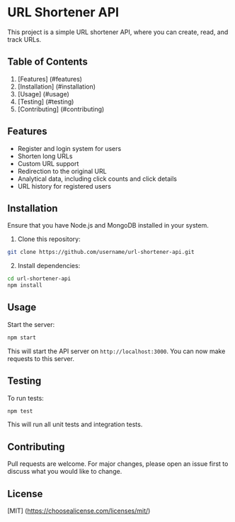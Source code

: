 # URL Shortener API

This project is a simple URL shortener API, where you can create, read, and track URLs.

## Table of Contents

1.  [Features] (#features)
2.  [Installation] (#installation)
3.  [Usage] (#usage)
4.  [Testing] (#testing)
5.  [Contributing] (#contributing)

## Features

- Register and login system for users
- Shorten long URLs
- Custom URL support
- Redirection to the original URL
- Analytical data, including click counts and click details
- URL history for registered users

## Installation

Ensure that you have Node.js and MongoDB installed in your system.

1. Clone this repository:
```bash
git clone https://github.com/username/url-shortener-api.git
```
2. Install dependencies:
```bash
cd url-shortener-api
npm install
```

## Usage

Start the server:

```bash
npm start
```

This will start the API server on `http://localhost:3000`. You can now make requests to this server.

## Testing

To run tests:

```bash
npm test
```

This will run all unit tests and integration tests.

## Contributing

Pull requests are welcome. For major changes, please open an issue first to discuss what you would like to change.

## License

[MIT] (https://choosealicense.com/licenses/mit/)
